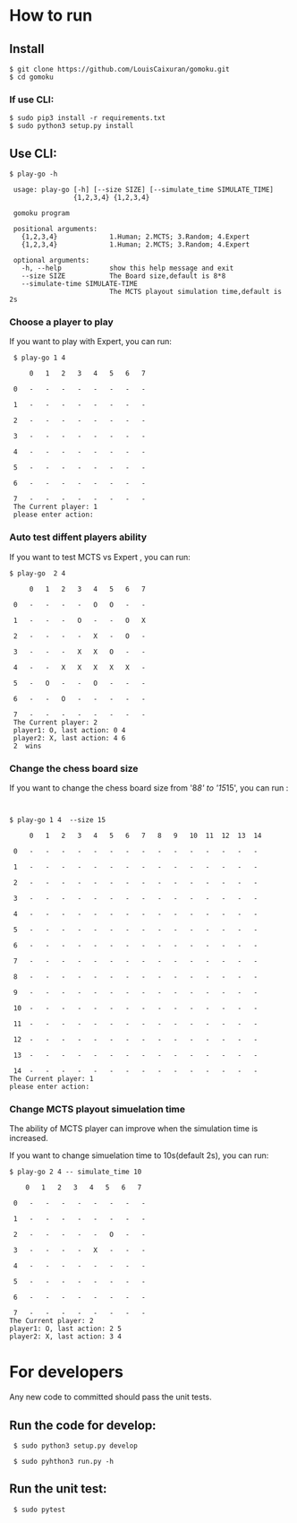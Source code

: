 
# How to run 

## Install 
```        
$ git clone https://github.com/LouisCaixuran/gomoku.git
$ cd gomoku
```

### If use CLI:
```
$ sudo pip3 install -r requirements.txt
$ sudo python3 setup.py install
```

## Use CLI:

```	
$ play-go -h

 usage: play-go [-h] [--size SIZE] [--simulate_time SIMULATE_TIME]
                {1,2,3,4} {1,2,3,4}

 gomoku program

 positional arguments:
   {1,2,3,4}             1.Human; 2.MCTS; 3.Random; 4.Expert
   {1,2,3,4}             1.Human; 2.MCTS; 3.Random; 4.Expert

 optional arguments:
   -h, --help            show this help message and exit
   --size SIZE           The Board size,default is 8*8
   --simulate-time SIMULATE-TIME
                         The MCTS playout simulation time,default is 2s
```

### Choose a player to play

If you want to play with Expert, you can run:

``` 
 $ play-go 1 4
     
     0   1   2   3   4   5   6   7

 0   -   -   -   -   -   -   -   -

 1   -   -   -   -   -   -   -   -

 2   -   -   -   -   -   -   -   -
 
 3   -   -   -   -   -   -   -   -

 4   -   -   -   -   -   -   -   -

 5   -   -   -   -   -   -   -   -

 6   -   -   -   -   -   -   -   -

 7   -   -   -   -   -   -   -   -
 The Current player: 1
 please enter action:

```

### Auto test diffent players ability

If you want to test MCTS vs Expert , you can run:

```	
$ play-go  2 4

     0   1   2   3   4   5   6   7

 0   -   -   -   -   O   O   -   -

 1   -   -   -   O   -   -   O   X

 2   -   -   -   -   X   -   O   -

 3   -   -   -   X   X   O   -   -

 4   -   -   X   X   X   X   X   -

 5   -   O   -   -   O   -   -   -

 6   -   -   O   -   -   -   -   -

 7   -   -   -   -   -   -   -   -
 The Current player: 2
 player1: O, last action: 0 4
 player2: X, last action: 4 6
 2  wins

```

### Change the chess board size 

If you want to change the chess board size from '8*8'  to '15*15',
you can run :

```


$ play-go 1 4  --size 15

     0   1   2   3   4   5   6   7   8   9   10  11  12  13  14

 0   -   -   -   -   -   -   -   -   -   -   -   -   -   -   -

 1   -   -   -   -   -   -   -   -   -   -   -   -   -   -   -

 2   -   -   -   -   -   -   -   -   -   -   -   -   -   -   -

 3   -   -   -   -   -   -   -   -   -   -   -   -   -   -   -

 4   -   -   -   -   -   -   -   -   -   -   -   -   -   -   -

 5   -   -   -   -   -   -   -   -   -   -   -   -   -   -   -

 6   -   -   -   -   -   -   -   -   -   -   -   -   -   -   -

 7   -   -   -   -   -   -   -   -   -   -   -   -   -   -   -

 8   -   -   -   -   -   -   -   -   -   -   -   -   -   -   -

 9   -   -   -   -   -   -   -   -   -   -   -   -   -   -   -

 10  -   -   -   -   -   -   -   -   -   -   -   -   -   -   -

 11  -   -   -   -   -   -   -   -   -   -   -   -   -   -   -

 12  -   -   -   -   -   -   -   -   -   -   -   -   -   -   -

 13  -   -   -   -   -   -   -   -   -   -   -   -   -   -   -

 14  -   -   -   -   -   -   -   -   -   -   -   -   -   -   -
The Current player: 1
please enter action:

```

### Change MCTS playout simuelation time
  
The ability of MCTS player can improve when the simulation time is increased.

If you want to change simuelation time to 10s(default 2s), you can run:

```
$ play-go 2 4 -- simulate_time 10

    0   1   2   3   4   5   6   7

 0   -   -   -   -   -   -   -   -

 1   -   -   -   -   -   -   -   -

 2   -   -   -   -   -   O   -   -

 3   -   -   -   -   X   -   -   -

 4   -   -   -   -   -   -   -   -

 5   -   -   -   -   -   -   -   -

 6   -   -   -   -   -   -   -   -

 7   -   -   -   -   -   -   -   -
The Current player: 2
player1: O, last action: 2 5
player2: X, last action: 3 4

```



# For developers

Any new code to committed should pass the unit tests.


## Run the code for develop:

``` 
 $ sudo python3 setup.py develop

 $ sudo pyhthon3 run.py -h 
```

## Run the unit test:

```
 $ sudo pytest 
```	


